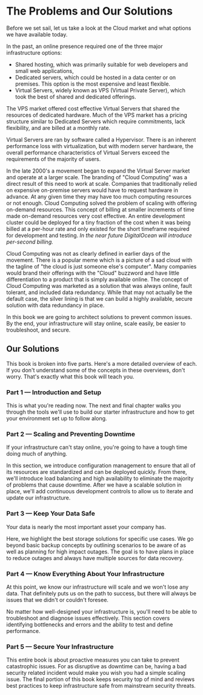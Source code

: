 # The Problems and Our Solutions

Before we set sail, let us take a look at the Cloud market and what options we have available today.

<!-- TODO: What's the goal or value of all this background/history in context? Let's figure out why this is important to the reader and emphasize that point. -->

In the past, an online presence required one of the three major infrastructure options:

* Shared hosting, which was primarily suitable for web developers and small web applications,
* Dedicated servers, which could be hosted in a data center or on premises. This option is the most expensive and least flexible.
* Virtual Servers, widely known as VPS (Virtual Private Server), which took the best of shared and dedicated offerings.

The VPS market offered cost effective Virtual Servers that shared the resources of dedicated hardware. Much of the VPS market has a pricing structure similar to Dedicated Servers which require commitments, lack flexibility, and are billed at a monthly rate.

Virtual Servers are ran by software called a Hypervisor. There is an inherent performance loss with virtualization, but with modern server hardware, the overall performance characteristics of Virtual Servers exceed the requirements of the majority of users. 

In the late 2000's a movement began to expand the Virtual Server market and operate at a larger scale. The branding of "Cloud Computing" was a direct result of this need to work at scale. Companies that traditionally relied on expensive on-premise servers would have to request hardware in advance. At any given time they may have too much computing resources or not enough. Cloud Computing solved the problem of scaling with offering on-demand resources. This concept of billing at smaller increments of time made on-demand resources very cost effective. An entire development cluster could be deployed for a tiny fraction of the cost when it was being billed at a per-hour rate and only existed for the short timeframe required for development and testing. _In the near future DigitalOcean will introduce per-second billing._

Cloud Computing was not as clearly defined in earlier days of the movement. There is a popular meme which is a picture of a sad cloud with the tagline of "the cloud is just someone else's computer". Many companies would brand their offerings with the "Cloud" buzzword and have little differentiation to a product that is simply available online. The concept of Cloud Computing was marketed as a solution that was always online, fault tolerant, and included data redundancy.  While that may not actually be the default case, <!-- TODO: This part is interesting. Maybe we can expand the expectations of the cloud versus its reality, and why all this architecting is necessary. --> the silver lining is that we can build a highly available, secure solution with data redundancy in place. 

In this book we are going to architect solutions to prevent common issues. By the end, your infrastructure will stay online, scale easily, be easier to troubleshoot, and secure.

## Our Solutions

This book is broken into five parts. Here's a more detailed overview of each. If you don't understand some of the concepts in these overviews, don't worry. That's exactly what this book will teach you.

### Part 1 — Introduction and Setup

This is what you're reading now. The next and final chapter walks you through the tools we'll use to build our starter infrastructure and how to get your environment set up to follow along.

### Part 2 — Scaling and Preventing Downtime 
If your infrastructure can't stay online, you're going to have a tough time doing much of anything.

In this section, we introduce configuration management to ensure that all of its resources are standardized and can be deployed quickly. From there, we'll introduce load balancing and high availability to eliminate the majority of problems that cause downtime. After we have a scalable solution in place, we'll add continuous development controls to allow us to iterate and update our infrastructure.

### Part 3 — Keep Your Data Safe
Your data is nearly the most important asset your company has.

Here, we highlight the best storage solutions for specific use cases. We go beyond basic backup concepts by outlining scenarios to be aware of <!-- TODO: for what purpose? / why do they need to be aware of those scenarios? --> as well as planning for high impact outages. The goal is to have plans in place to reduce outages and always have multiple sources for data recovery.

### Part 4 — Know Everything About Your Infrastructure
At this point, we know our infrastructure will scale and we won't lose any data. That definitely puts us on the path to success, but there will always be issues that we didn't or couldn't foresee.

No matter how well-designed your infrastructure is, you'll need to be able to troubleshoot and diagnose issues effectively. This section covers identifying bottlenecks and errors and the ability to test and define performance.

### Part 5 — Secure Your Infrastructure 
This entire book is about proactive measures you can take to prevent catastrophic issues. For as disruptive as downtime can be, having a bad security related incident would make you wish you had a simple scaling issue. The final portion of this book keeps security top of mind and reviews best practices to keep infrastructure safe from mainstream security threats.
